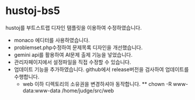 # hustoj-bs5
hustoj를 부트스트랩 디자인 탬플릿을 이용하여 수정하였습니다.
- monaco 에디터를 사용하였습니다.
- problemset.php수정하여 문제목록 디자인을 개선했습니다.
- gemini api를 활용하여 AI문제 출제 기능을 넣었습니다.
- 관리자페이지에서 설정파일을 직접 수정할 수 있습니다.
- 업데이트 기능을 추가하였습니다. github에서 release버전을 검사하여 업데이트를 수행합니다.
  - web 이하 디렉토리의 소유권을 변경하셔야 동작합니다.
  ** chown -R www-data:www-data /home/judge/src/web
